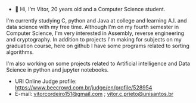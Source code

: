 - 👋 Hi, I’m Vitor, 20 years old and a Computer Science student.

I'm currently studying C, python and Java at college and learning A.I. and data science with my free time. Although I'm on my fourth semester in Computer Science, I'm very interested in Assembly, reverse engineering and cryptography.
In addition to projects I'm making for subjects on my graduation course, here on github I have some programs related to sorting algorithms.

I'm also working on some projects related to Artificial intelligence and Data Science in python and jupyter notebooks.


- URI Online Judge profile: https://www.beecrowd.com.br/judge/en/profile/528954
- E-mail: vitorcordeiro151@gmail.com ; vitor.c.prieto@unisantos.br
